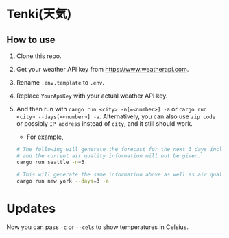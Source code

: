 # Tenki(天気)

## How to use

1. Clone this repo.

2. Get your weather API key from <https://www.weatherapi.com>.

3. Rename `.env.template` to `.env`.

4. Replace `YourApiKey` with your actual weather API key.

5. And then run with `cargo run <city> -n[=<number>] -a` or `cargo run <city> --days[=<number>] -a`. Alternatively, you can also use `zip code` or possibly `IP address` instead of `city`, and it still should work.

    - For example,

    ```bash
    # The following will generate the forecast for the next 3 days including the current day,
    # and the current air quality information will not be given.
    cargo run seattle -n=3

    # This will generate the same information above as well as air quality information.
    cargo run new york --days=3 -a
    ```

# Updates

Now you can pass `-c` or `--cels` to show temperatures in Celsius.
